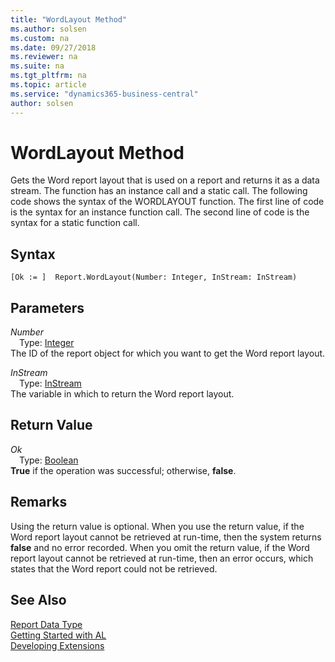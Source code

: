 ```yaml
---
title: "WordLayout Method"
ms.author: solsen
ms.custom: na
ms.date: 09/27/2018
ms.reviewer: na
ms.suite: na
ms.tgt_pltfrm: na
ms.topic: article
ms.service: "dynamics365-business-central"
author: solsen
---
```

[//]: # (START>DO_NOT_EDIT)
[//]: # (IMPORTANT:Do not edit any of the content between here and the END>DO_NOT_EDIT.)
[//]: # (Any modifications should be made in the .resx files in the ModernDev repo.)
# WordLayout Method
Gets the Word report layout that is used on a report and returns it as a data stream. The function has an instance call and a static call. The following code shows the syntax of the WORDLAYOUT function. The first line of code is the syntax for an instance function call. The second line of code is the syntax for a static function call.

## Syntax
```
[Ok := ]  Report.WordLayout(Number: Integer, InStream: InStream)
```
## Parameters
*Number*  
&emsp;Type: [Integer](integer-data-type.md)  
The ID of the report object for which you want to get the Word report layout.
          
*InStream*  
&emsp;Type: [InStream](instream-data-type.md)  
The variable in which to return the Word report layout.  


## Return Value
*Ok*  
&emsp;Type: [Boolean](boolean-data-type.md)  
**True** if the operation was successful; otherwise, **false**.  
  


[//]: # (IMPORTANT: END>DO_NOT_EDIT)

## Remarks  
 Using the return value is optional. When you use the return value, if the Word report layout cannot be retrieved at run-time, then the system returns **false** and no error recorded. When you omit the return value, if the Word report layout cannot be retrieved at run-time, then an error occurs, which states that the Word report could not be retrieved.  
  

## See Also
[Report Data Type](report-data-type.md)  
[Getting Started with AL](../devenv-get-started.md)  
[Developing Extensions](../devenv-dev-overview.md)